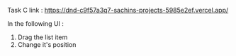 Task C link : https://dnd-c9f57a3q7-sachins-projects-5985e2ef.vercel.app/   

In the following UI :
1) Drag the list item
2) Change it's position



